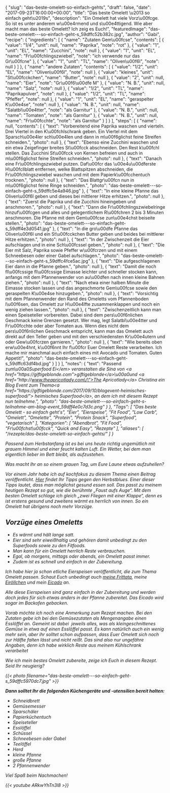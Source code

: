 {
    "slug": "das-beste-omelett-so-einfach-gehts",
    "draft": false,
    "date": "2017-09-23T16:00:00+00:00",
    "title": "Das beste Omelett \u2013 so einfach geht\u2019s",
    "description": "Ein Omelett hat viele Vorz\u00fcge. So ist es unter anderem w\u00e4rmend und s\u00e4ttigend. Wie aber macht man das beste Omelett? Ich zeig es Euch!",
    "featuredImage": "das-beste-omelett---so-einfach-geht-s_59dffc52b382c.jpg",
    "author": "Gabi",
    "recipe": {
        "ingredients": [
            {
                "name": "Zutaten Gem\u00fcse",
                "contents": [
                    {
                        "value": "1\/4",
                        "unit": null,
                        "name": "Paprika",
                        "note": "rot"
                    },
                    {
                        "value": "1",
                        "unit": "EL",
                        "name": "Zucchini",
                        "note": null
                    },
                    {
                        "value": "1",
                        "unit": "EL",
                        "name": "Fr\u00fchlingszwiebel",
                        "note": "ich verwende nur das Gr\u00fcne"
                    },
                    {
                        "value": "1",
                        "unit": "TL",
                        "name": "Oliven\u00f6l",
                        "note": null
                    }
                ]
            },
            {
                "name": "andere Zutaten",
                "contents": [
                    {
                        "value": "1\/2",
                        "unit": "EL",
                        "name": "Oliven\u00f6l",
                        "note": null
                    },
                    {
                        "value": "kleines",
                        "unit": "St\u00fcckchen",
                        "name": "Butter",
                        "note": null
                    },
                    {
                        "value": "2",
                        "unit": null,
                        "name": "Eier",
                        "note": "Gr\u00f6\u00dfe M"
                    },
                    {
                        "value": "N. B.",
                        "unit": null,
                        "name": "Salz",
                        "note": null
                    },
                    {
                        "value": "1\/2",
                        "unit": "TL",
                        "name": "Paprikapulver",
                        "note": null
                    },
                    {
                        "value": "1\/2",
                        "unit": "TL",
                        "name": "Pfeffer",
                        "note": null
                    },
                    {
                        "value": "1",
                        "unit": "EL",
                        "name": "geraspelter K\u00e4se",
                        "note": null
                    },
                    {
                        "value": "N. B.",
                        "unit": null,
                        "name": "Salatbl\u00e4tter",
                        "note": "als Garnitur"
                    },
                    {
                        "value": "N. B.",
                        "unit": null,
                        "name": "Tomaten",
                        "note": "als Garnitur"
                    },
                    {
                        "value": "N. B.",
                        "unit": null,
                        "name": "Fr\u00fcchte",
                        "note": "als Garnitur"
                    }
                ]
            }
        ],
        "steps": [
            {
                "name": null,
                "contents": [
                    {
                        "text": "Vorbereitend eine Paprika waschen und vierteln. Drei Viertel in den K\u00fchlschrank geben. Ein Viertel mit dem Sparsch\u00e4ler sch\u00e4len und dann in m\u00f6glichst feine Streifen schneiden.",
                        "photo": null
                    },
                    {
                        "text": "Ebenso eine Zucchini waschen und ein etwa Zeigefinger breites St\u00fcck abschneiden. Den Rest k\u00fchl stellen. Das Zucchini St\u00fcck von Kernen befreien und auch in m\u00f6glichst feine Streifen schneiden.",
                        "photo": null
                    },
                    {
                        "text": "Danach eine Fr\u00fchlingszwiebel putzen. Daf\u00fcr das \u00e4u\u00dferste H\u00fcllblatt entfernen, welke Blattspitzen abschneiden, die Fr\u00fchlingszwiebel waschen und mit dem Papierk\u00fcchentuch trocknen.",
                        "photo": null
                    },
                    {
                        "text": "Das Blattgr\u00fcn nun in m\u00f6glichst feine Ringe schneiden.",
                        "photo": "das-beste-omelett---so-einfach-geht-s_59dffc5e4a946.jpg"
                    },
                    {
                        "text": "In eine kleine Pfanne das Oliven\u00f6l geben und dieses bei mittlerer Hitze erhitzen.",
                        "photo": null
                    },
                    {
                        "text": "Zuerst die Paprika und die Zucchini hineingeben und anschmoren.",
                        "photo": null
                    },
                    {
                        "text": "Dann die Fr\u00fchlingszwiebelringe hinzuf\u00fcgen und alles und gelegentlichem R\u00fchren 2 bis 3 Minuten anschmoren. Die Pfanne mit dem Gem\u00fcse zun\u00e4chst beiseite stellen.",
                        "photo": "das-beste-omelett---so-einfach-geht-s_59dff4e3d0541.jpg"
                    },
                    {
                        "text": "In die gro\u00dfe Pfanne das Oliven\u00f6l und ein St\u00fcckchen Butter geben und beides bei mittlerer Hitze erhitzen.",
                        "photo": null
                    },
                    {
                        "text": "In der Zwischenzeit die Eier aufschlagen und in eine Sch\u00fcssel geben.",
                        "photo": null
                    },
                    {
                        "text": "Die Eier mit Salz, Paprika sowie Pfeffer w\u00fcrzen und mit einem Schneebesen oder einer Gabel aufschlagen.",
                        "photo": "das-beste-omelett---so-einfach-geht-s_59dffc4fce5ac.jpg"
                    },
                    {
                        "text": "Die aufgeschlagenen Eier dann in die Pfanne geben.",
                        "photo": null
                    },
                    {
                        "text": "Damit die noch fl\u00fcssige fl\u00fcssige Eimasse leichter und schneller stocken kann, anfangs mit dem Pfannenwender von au\u00dfen nach innen kleine Bahnen ziehen.",
                        "photo": null
                    },
                    {
                        "text": "Nach etwa einer halben Minute die Eimasse stocken lassen und das angeschmorte Gem\u00fcse sowie den geraspelten K\u00e4se hinzugeben.",
                        "photo": null
                    },
                    {
                        "text": "Vorsichtig mit dem Pfannenwender den Rand des Omeletts vom Pfannenboden l\u00f6sen, das Omelett zur H\u00e4lfte zusammenklappen und noch ein wenig ziehen lassen.",
                        "photo": null
                    },
                    {
                        "text": "Zwischenzeitlich kann man einen Speiseteller vorbereiten. Dabei sind dem pers\u00f6nlichen Geschmack keine Grenzen gesetzt. Wer mag, legt Salatbl\u00e4tter und Fr\u00fcchte oder aber Tomaten aus. Wenn dies nicht dem pers\u00f6nlichen Geschmack entspricht, kann man das Omelett auch direkt auf den Teller geben und mit den verschiedensten Kr\u00e4utern und oder Gew\u00fcrzen garnieren.",
                        "photo": null
                    },
                    {
                        "text": "Wie bereits oben erw\u00e4hnt, k\u00f6nnt Ihr f\u00fcr Euer Omelett Reste verarbeiten. Ich mache mir manchmal auch einfach eines mit Avocado und Tomaten. Guten Appetit!",
                        "photo": "das-beste-omelett---so-einfach-geht-s_59dffc63df4bd.jpg"
                    }
                ]
            }
        ],
        "notes": {
            "text": "Passend zum\u00a0<em>Superfood Ei<\/em> veranstalten die Sina von <a href=\"https:\/\/giftigeblonde.com\">giftigeblonde<\/a>\u00a0und <a href=\"http:\/\/www.theapricotlady.com\/\">The Apricotlady<\/a> Christina ein Blog Event zum Thema<a href=\"https:\/\/giftigeblonde.com\/2017\/09\/10\/blogevent-heimisches-superfood\/\"> heimisches Superfood<\/a>, an dem ich mit diesem Rezept nun teilnehme.",
            "photo": "das-beste-omelett---so-einfach-geht-s-teilnahme-am-blog-event_59dff4e0c7d3c.png"
        }
    },
    "Tags": [
        "Das beste Omelett - so einfach geht's",
        "Eier",
        "Eierspeise",
        "Fit Food",
        "Low Carb",
        "Omelett",
        "Omelette",
        "Protein",
        "Protein Snack",
        "Superfood",
        "vegetarisch"
    ],
    "Kategorien": [
        "Abendbrot",
        "Fit Food",
        "Fr\u00fchst\u00fcck",
        "Quick and Easy",
        "Rezepte"
    ],
    "aliases": [
        "\/rezepte\/das-beste-omelett-so-einfach-gehts\/"
    ]
}

Passend zum Herbstanfang ist es bei uns heute richtig ungemütlich mit grauem Himmel und einer feucht kalten Luft. Ein Wetter, bei dem man eigentlich lieber im Bett bleibt, als aufzustehen.

Was macht Ihr an so einem grauen Tag, um Eure Laune etwas aufzuhellen?

Vor einem Jahr habe ich auf kochfokus zu diesem Thema einen Beitrag veröffentlicht. [Hier][1] findet Ihr Tipps gegen den Herbstblues. Einer dieser Tipps lautet, dass man möglichst gesund essen soll. Das passt zu meinem heutigen Rezept so gut, wie die berühmte &#8222;Faust aufs Auge&#8220;. Mit dem besten Omelett schlage ich gleich &#8222;zwei Fliegen mit einer Klappe&#8220;, denn es ist erstens gesund und zweitens wärmt es herrlich von innen. So ein Omelett hat übrigens noch mehr Vorzüge.

## Vorzüge eines Omeletts

 * Es wärmt und hält lange satt.
 * Eier sind sehr eiweißhaltig und gehören damit unbedingt zu den Superfoods sowie zu den Fitfoods.
 * Man kann für ein Omelett herrlich Reste verbrauchen.
 * Egal, ob morgens, mittags oder abends, ein Omelett passt immer.
 * Zudem ist es schnell und einfach in der Zubereitung.

Ich habe hier ja schon etliche Eierspeisen veröffentlicht, die zum Thema Omelett passen. Schaut Euch unbedingt auch [meine Frittata][2], meine [Eiröllchen][3] und mein [Eicado][4] an.

Alle diese Eierspeisen sind ganz einfach in der Zubereitung und werden doch jedes für sich etwas anders in der Pfanne zubereitet. Das Eicado wird sogar im Backofen gebacken.

Vorab möchte ich noch eine Anmerkung zum Rezept machen. Bei den Zutaten gebe ich bei den Gemüsezutaten als Mengenangabe einen _Esslöffel_ an. Gemeint ist dabei  jeweils alles, was als kleingeschnittenes Gemüse in etwa auf einen Esslöffel passt. Es kann natürlich auch ein wenig mehr sein, aber ihr solltet schon aufpassen, dass Euer Omelett sich noch zur Hälfte falten lässt und nicht reißt. Das sind also nur ungefähre Angaben, denn ich habe wirklich Reste aus meinem Kühlschrank verarbeitet

Wie ich mein bestes Omelett zubereite, zeige ich Euch in diesem Rezept. Seid Ihr neugierig?

{{< photo filename="das-beste-omelett---so-einfach-geht-s_59dffc5970dc7.jpg" >}}

**Dann solltet Ihr die folgenden Küchengeräte und -utensilien bereit halten:**

 * Schneidbrett
 * Gemüsemesser
 * Sparschäler
 * Papierküchentuch
 * Speiseteller
 * Esslöffel
 * Schüssel
 * Schneebesen oder Gabel
 * Teelöffel
 * Herd
 * kleine Pfanne
 * große Pfanne
 * 2 Pfannenwender

Viel Spaß beim Nachmachen!

{{< youtube ARkwYhTn3l8 >}}

 [1]: https://kochfokus.de/wissenswert/mit-diesen-tipps-hat-der-herbstblues-keine-chance/
 [2]: https://kochfokus.de/rezepte/gabis-frittata-mit-zucchini-und-tomaten/
 [3]: https://kochfokus.de/rezepte/eiroellchen-mit-geraspelter-zucchini-und-moehre/
 [4]: https://kochfokus.de/rezepte/eicado/